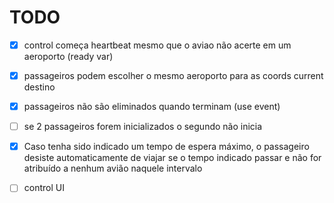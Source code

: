 # TODO

- [x] control começa heartbeat mesmo que o aviao não acerte em um aeroporto (ready var)
- [x] passageiros podem escolher o mesmo aeroporto para as coords current destino
- [x] passageiros não são eliminados quando terminam (use event)
- [ ] se 2 passageiros forem inicializados o segundo não inicia
- [x]  Caso tenha sido indicado um tempo de espera máximo, o passageiro desiste automaticamente de viajar se o tempo indicado passar e não for atribuído a nenhum avião naquele intervalo

- [ ] control UI